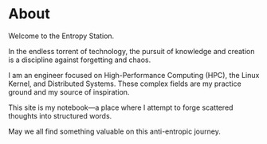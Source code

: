 # About


Welcome to the Entropy Station.

In the endless torrent of technology, the pursuit of knowledge and creation is a discipline against forgetting and chaos.

I am an engineer focused on High-Performance Computing (HPC), the Linux Kernel, and Distributed Systems. These complex fields are my practice ground and my source of inspiration.

This site is my notebook—a place where I attempt to forge scattered thoughts into structured words.

May we all find something valuable on this anti-entropic journey.
